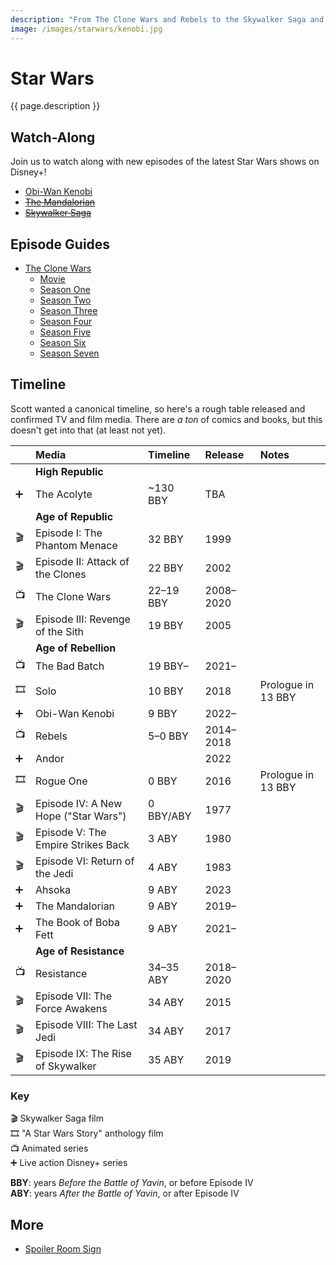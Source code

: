 ```yaml
---
description: "From The Clone Wars and Rebels to the Skywalker Saga and The Mandalorian—all things Star Wars."
image: /images/starwars/kenobi.jpg
---
```


# Star Wars

{{ page.description }}

## Watch-Along

Join us to watch along with new episodes of the latest Star Wars shows on Disney+!

- [Obi-Wan Kenobi](kenobi)
- ~~[The Mandalorian](mandalorian)~~
- ~~[Skywalker Saga](skywalker-saga)~~

## Episode Guides

- [The Clone Wars](clonewars)
  - [Movie](clonewars#the-clone-wars-movie-️)
  - [Season One](clonewars#season-one)
  - [Season Two](clonewars#season-two-rise-of-the-bounty-hunters)
  - [Season Three](clonewars#season-three-secrets-revealed)
  - [Season Four](clonewars#season-four-battle-lines)
  - [Season Five](clonewars#season-five)
  - [Season Six](clonewars#season-six-the-lost-missions)
  - [Season Seven](clonewars#season-seven-the-final-season)

## Timeline

Scott wanted a canonical timeline, so here's a rough table released and confirmed TV and film media. There are _a ton_ of comics and books, but this doesn't get into that (at least not yet). 

&nbsp; | Media                                | Timeline  | Release   | Notes
:----- | :----                                | :-------  | :-------  | :----
       | **High Republic**                    |           |           |
➕️     | The Acolyte                          | ~130 BBY  | TBA       |
       | **Age of Republic**                  |           |           |
🎬️     | Episode I: The Phantom Menace        | 32 BBY    | 1999      |
🎬️     | Episode II: Attack of the Clones     | 22 BBY    | 2002      |
📺️     | The Clone Wars                       | 22–19 BBY | 2008–2020 |
🎬️     | Episode III: Revenge of the Sith     | 19 BBY    | 2005      |
       | **Age of Rebellion**                 |           |           |
📺️     | The Bad Batch                        | 19 BBY–   | 2021–     |
🎞️     | Solo                                 | 10 BBY    | 2018      | Prologue in 13 BBY
➕️     | Obi-Wan Kenobi                       | 9 BBY     | 2022–     |
📺️     | Rebels                               | 5–0 BBY   | 2014–2018 |
➕️     | Andor                                |           | 2022      |
🎞️     | Rogue One                            | 0 BBY     | 2016      | Prologue in 13 BBY
🎬️     | Episode IV: A New Hope ("Star Wars") | 0 BBY/ABY | 1977      |
🎬️     | Episode V: The Empire Strikes Back   | 3 ABY     | 1980      |
🎬️     | Episode VI: Return of the Jedi       | 4 ABY     | 1983      |
➕️     | Ahsoka                               | 9 ABY     | 2023      |
➕️     | The Mandalorian                      | 9 ABY     | 2019–     |
➕️     | The Book of Boba Fett                | 9 ABY     | 2021–     |
       | **Age of Resistance**                |           |           |
📺️     | Resistance                           | 34–35 ABY | 2018–2020 |
🎬️     | Episode VII: The Force Awakens       | 34 ABY    | 2015      | 
🎬️     | Episode VIII: The Last Jedi          | 34 ABY    | 2017      |
🎬️     | Episode IX: The Rise of Skywalker    | 35 ABY    | 2019      |

### Key

🎬️ Skywalker Saga film \
🎞️ "A Star Wars Story" anthology film \
📺️ Animated series \
➕️ Live action Disney+ series

**BBY**: years _Before the Battle of Yavin_, or before Episode IV \
**ABY**: years _After the Battle of Yavin_, or after Episode IV

## More

- [Spoiler Room Sign](spoiler-room)
